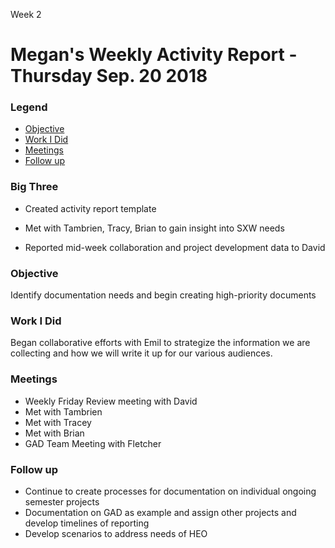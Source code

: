 Week 2
# Megan's Weekly Activity Report - Thursday Sep. 20 2018
### Legend
 - [Objective](#objective)
 - [Work I Did](#work-i-did)
 - [Meetings](#meetings)
 - [Follow up](#follow-up)

### Big Three

- Created activity report template

- Met with Tambrien, Tracy, Brian to gain insight into SXW needs

- Reported mid-week collaboration and project development data to David

### Objective

Identify documentation needs and begin creating high-priority documents

### Work I Did

Began collaborative efforts with Emil to strategize the information we are collecting and how we will write it up for our various audiences.


### Meetings
  - Weekly Friday Review meeting with David
  - Met with Tambrien
  - Met with Tracey
  - Met with Brian
  - GAD Team Meeting with Fletcher

### Follow up

- Continue to create processes for documentation on individual ongoing semester projects
- Documentation on GAD as example and assign other projects and develop timelines of reporting
- Develop scenarios to address needs of HEO
